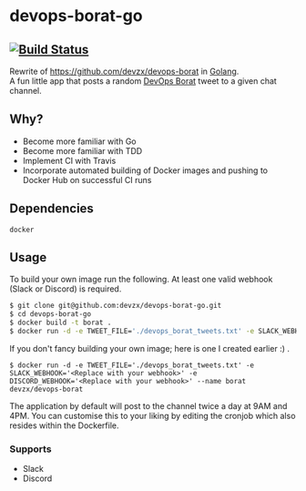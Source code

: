 # devops-borat-go
[![Build Status](https://travis-ci.org/devzx/devops-borat-go.svg?branch=master)](https://travis-ci.org/devzx/devops-borat-go)
----

Rewrite of https://github.com/devzx/devops-borat in [Golang](https://golang.org/).  
A fun little app that posts a random [DevOps Borat](https://twitter.com/DEVOPS_BORAT) tweet to a given chat channel.  

## Why?
- Become more familiar with Go
- Become more familiar with TDD
- Implement CI with Travis
- Incorporate automated building of Docker images and pushing to Docker Hub on successful CI runs

## Dependencies
```docker```
## Usage

To build your own image run the following. At least one valid webhook (Slack or Discord) is required.
``` sh
$ git clone git@github.com:devzx/devops-borat-go.git
$ cd devops-borat-go
$ docker build -t borat .
$ docker run -d -e TWEET_FILE='./devops_borat_tweets.txt' -e SLACK_WEBHOOK='<Replace with your webhook>' -e DISCORD_WEBHOOK='<Replace with your webhook>' --name borat borat
```
If you don't fancy building your own image; here is one I created earlier :) .
```
$ docker run -d -e TWEET_FILE='./devops_borat_tweets.txt' -e SLACK_WEBHOOK='<Replace with your webhook>' -e DISCORD_WEBHOOK='<Replace with your webhook>' --name borat devzx/devops-borat
```

The application by default will post to the channel twice a day at 9AM and 4PM. You can customise this to your liking by editing the cronjob which also resides within the Dockerfile.

### Supports
- Slack
- Discord
